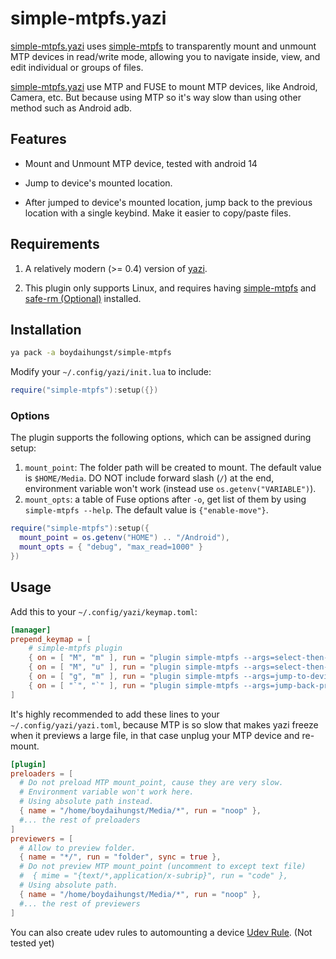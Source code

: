 # simple-mtpfs.yazi

[simple-mtpfs.yazi](https://github.com/boydaihungst/simple-mtpfs.yazi)
uses [simple-mtpfs](https://github.com/phatina/simple-mtpfs/wiki) to
transparently mount and unmount MTP devices in read/write mode, allowing you to
navigate inside, view, and edit individual or groups of files.

[simple-mtpfs.yazi](https://github.com/boydaihungst/simple-mtpfs.yazi) use MTP and FUSE
to mount MTP devices, like Android, Camera, etc. But because using MTP so it's way slow
than using other method such as Android adb.

## Features

- Mount and Unmount MTP device, tested with android 14

- Jump to device's mounted location.

- After jumped to device's mounted location, jump back to the previous location with a single keybind.
  Make it easier to copy/paste files.

## Requirements

1. A relatively modern (>= 0.4) version of
   [yazi](https://github.com/sxyazi/yazi).

2. This plugin only supports Linux, and requires having
   [simple-mtpfs](https://github.com/phatina/simple-mtpfs/wiki) and [safe-rm (Optional)](https://launchpad.net/safe-rm)
   installed.

## Installation

```sh
ya pack -a boydaihungst/simple-mtpfs
```

Modify your `~/.config/yazi/init.lua` to include:

```lua
require("simple-mtpfs"):setup({})
```

### Options

The plugin supports the following options, which can be assigned during setup:

1. `mount_point`: The folder path will be created to mount. The default value is `$HOME/Media`. DO NOT include forward slash (`/`) at the end,
   environment variable won't work (instead use `os.getenv("VARIABLE")`).
2. `mount_opts`: a table of Fuse options after `-o`, get list of them by using `simple-mtpfs --help`. The default value is `{"enable-move"}`.

```lua
require("simple-mtpfs"):setup({
  mount_point = os.getenv("HOME") .. "/Android"),
  mount_opts = { "debug", "max_read=1000" }
})
```

## Usage

Add this to your `~/.config/yazi/keymap.toml`:

```toml
[manager]
prepend_keymap = [
    # simple-mtpfs plugin
    { on = [ "M", "m" ], run = "plugin simple-mtpfs --args=select-then-mount", desc = "Select device then mount" },
    { on = [ "M", "u" ], run = "plugin simple-mtpfs --args=select-then-unmount", desc = "Select device then unmount" },
    { on = [ "g", "m" ], run = "plugin simple-mtpfs --args=jump-to-device", desc = "Select device then jump to its mount point" },
    { on = [ "`", "`" ], run = "plugin simple-mtpfs --args=jump-back-prev-cwd", desc = "Jump back to the position before jumped to device" },
]
```

It's highly recommended to add these lines to your `~/.config/yazi/yazi.toml`, because MTP is so slow that makes yazi freeze when it previews a large file,
in that case unplug your MTP device and re-mount.

```toml
[plugin]
preloaders = [
  # Do not preload MTP mount_point, cause they are very slow.
  # Environment variable won't work here.
  # Using absolute path instead.
  { name = "/home/boydaihungst/Media/*", run = "noop" },
  #... the rest of preloaders
]
previewers = [
  # Allow to preview folder.
  { name = "*/", run = "folder", sync = true },
  # Do not preview MTP mount_point (uncomment to except text file)
  #  { mime = "{text/*,application/x-subrip}", run = "code" },
  # Using absolute path.
  { name = "/home/boydaihungst/Media/*", run = "noop" },
  #... the rest of previewers
]
```

You can also create udev rules to automounting a device [Udev Rule](https://github.com/phatina/simple-mtpfs/wiki#udev-rule). (Not tested yet)

